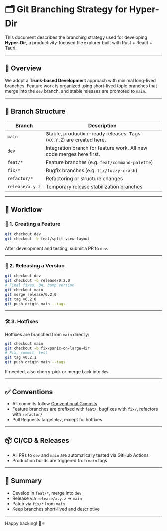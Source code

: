 # 🗂️ Git Branching Strategy for Hyper-Dir

This document describes the branching strategy used for developing **Hyper-Dir**, a productivity-focused file explorer built with Rust + React + Tauri.

---

## 🔧 Overview

We adopt a **Trunk-based Development** approach with minimal long-lived branches. Feature work is organized using short-lived topic branches that merge into the `dev` branch, and stable releases are promoted to `main`.

---

## 🌳 Branch Structure

| Branch          | Description                                                          |
| --------------- | -------------------------------------------------------------------- |
| `main`          | Stable, production-ready releases. Tags (`vX.Y.Z`) are created here. |
| `dev`           | Integration branch for feature work. All new code merges here first. |
| `feat/*`        | Feature branches (e.g. `feat/command-palette`)                       |
| `fix/*`         | Bugfix branches (e.g. `fix/fuzzy-crash`)                             |
| `refactor/*`    | Refactoring or structure changes                                     |
| `release/x.y.z` | Temporary release stabilization branches                             |

---

## 🔁 Workflow

### 🧱 1. Creating a Feature

```bash
git checkout dev
git checkout -b feat/split-view-layout
```

After development and testing, submit a PR to `dev`.

---

### 🚀 2. Releasing a Version

```bash
git checkout dev
git checkout -b release/0.2.0
# Final fixes, QA, bump version
git checkout main
git merge release/0.2.0
git tag v0.2.0
git push origin main --tags
```

---

### 🛠 3. Hotfixes

Hotfixes are branched from `main` directly:

```bash
git checkout main
git checkout -b fix/panic-on-large-dir
# Fix, commit, test
git tag v0.2.1
git push origin main --tags
```

If needed, also cherry-pick or merge back into `dev`.

---

## ✅ Conventions

- All commits follow [Conventional Commits](https://www.conventionalcommits.org/en/v1.0.0/)
- Feature branches are prefixed with `feat/`, bugfixes with `fix/`, refactors with `refactor/`
- Pull Requests target `dev`, except for hotfixes

---

## 📦 CI/CD & Releases

- All PRs to `dev` and `main` are automatically tested via GitHub Actions
- Production builds are triggered from `main` tags

---

## 🧠 Summary

- Develop in `feat/*`, merge into `dev`
- Release via `release/x.y.z` → `main`
- Patch via `fix/*` from `main`
- Keep branches short-lived and descriptive

---

Happy hacking! 🦀⚛️

